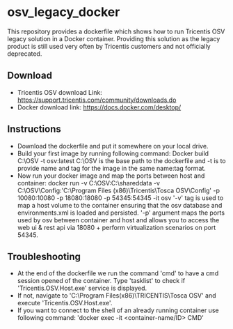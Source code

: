 # osv_legacy_docker
This repository provides a dockerfile which shows how to run Tricentis OSV legacy solution in a Docker container.
Providing this solution as the legacy product is still used very often by Tricentis customers and not officially deprecated.

## Download
- Tricentis OSV download Link: https://support.tricentis.com/community/downloads.do
- Docker download link: https://docs.docker.com/desktop/

## Instructions
- Download the dockerfile and put it somewhere on your local drive.
- Build your first image by running following command: Docker build C:\OSV -t osv:latest
C:\OSV is the base path to the dockerfile and -t is to provide name and tag for the image in the same name:tag format.
- Now run your docker image and map the ports between host and container:
 docker run -v C:\OSV:C:\shareddata -v C:\OSV\Config:'C:\Program Files (x86)\Tricentis\Tosca OSV\Config' -p 10080:10080 -p 18080:18080 -p 54345:54345 -it osv
 '-v' tag is used to map a host volume to the container ensuring that the osv database and environments.xml is loaded and persisted. '-p' argument maps the ports used by osv between container and host and allows you to access the web ui & rest api via 18080 + perform virtualization scenarios on port 54345.

 ## Troubleshooting
 - At the end of the dockerfile we run the command 'cmd' to have a cmd session opened of the container. Type 'tasklist' to check if 'Tricentis.OSV.Host.exe' service is displayed.
 - If not, navigate to 'C:\Program Files(x86)\TRICENTIS\Tosca OSV' and execute 'Tricentis.OSV.Host.exe'.
 - If you want to connect to the shell of an already running container use following command: 'docker exec -it <container-name/ID> CMD'
